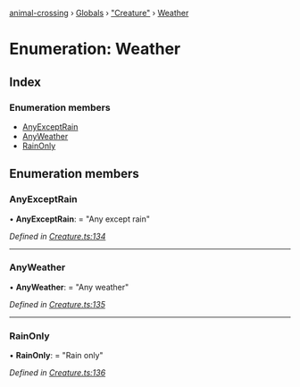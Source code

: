 [animal-crossing](../README.md) › [Globals](../globals.md) › ["Creature"](../modules/_creature_.md) › [Weather](_creature_.weather.md)

# Enumeration: Weather

## Index

### Enumeration members

* [AnyExceptRain](_creature_.weather.md#anyexceptrain)
* [AnyWeather](_creature_.weather.md#anyweather)
* [RainOnly](_creature_.weather.md#rainonly)

## Enumeration members

###  AnyExceptRain

• **AnyExceptRain**: = "Any except rain"

*Defined in [Creature.ts:134](https://github.com/Norviah/animal-crossing/blob/87636f7/module/types/Creature.ts#L134)*

___

###  AnyWeather

• **AnyWeather**: = "Any weather"

*Defined in [Creature.ts:135](https://github.com/Norviah/animal-crossing/blob/87636f7/module/types/Creature.ts#L135)*

___

###  RainOnly

• **RainOnly**: = "Rain only"

*Defined in [Creature.ts:136](https://github.com/Norviah/animal-crossing/blob/87636f7/module/types/Creature.ts#L136)*
